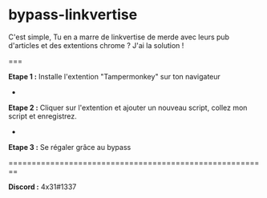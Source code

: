 # bypass-linkvertise

C'est simple,
Tu en a marre de linkvertise de merde avec leurs pub d'articles et des extentions chrome ?
J'ai la solution !

===

**Etape 1 :** Installe l'extention "Tampermonkey" sur ton navigateur

-

**Etape 2 :** Cliquer sur l'extention et ajouter un nouveau script, collez mon script et enregistrez.

-

**Etape 3 :** Se régaler grâce au bypass

========================================================

**Discord :** 4x31#1337
